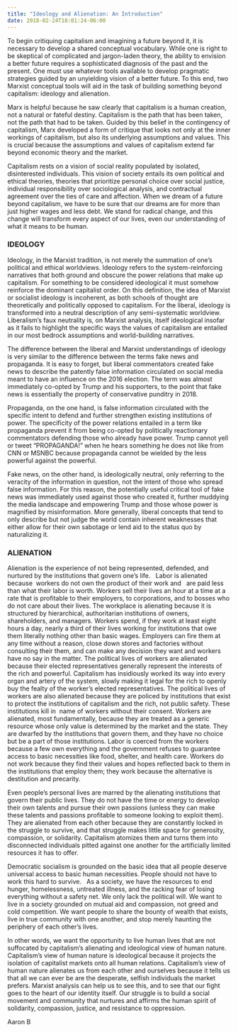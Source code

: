 ```yaml
---
title: "Ideology and Alienation: An Introduction"
date: 2018-02-24T18:01:24-06:00
---
```


To begin critiquing capitalism and imagining a future beyond it, 
it is necessary to develop a shared conceptual vocabulary.
While one is right to be skeptical of complicated and jargon-laden theory,
the ability to envision a better future requires a sophisticated diagnosis of the past and the present.
One must use whatever tools available to develop pragmatic strategies guided by an unyielding vision of a better future.
To this end, two Marxist conceptual tools will aid in the task of building something beyond capitalism: 
ideology and alienation.

Marx is helpful because he saw clearly that capitalism is a human creation, 
not a natural or fateful destiny. Capitalism is the path that has been taken, 
not the path that had to be taken. Guided by this belief in the contingency of capitalism, 
Marx developed a form of critique that looks not only at the inner workings of capitalism, 
but also its underlying assumptions and values.
This is crucial because the assumptions and values of capitalism extend far beyond economic theory and the market.  

Capitalism rests on a vision of social reality populated by isolated, disinterested individuals.
This vision of society entails its own political and ethical theories, 
theories that prioritize personal choice over social justice, 
individual responsibility over sociological analysis, and contractual agreement over the ties of care and affection.
When we dream of a future beyond capitalism, 
we have to be sure that our dreams are for more than just higher wages and less debt.
We stand for radical change, and this change will transform every aspect of our lives,
even our understanding of what it means to be human.  

### IDEOLOGY

Ideology, in the Marxist tradition, is not merely the summation of one’s political and ethical worldviews.
Ideology refers to the system-reinforcing narratives that both ground and obscure the power relations 
that make up capitalism. For something to be considered ideological 
it must somehow reinforce the dominant capitalist order.
On this definition, the idea of Marxist or socialist ideology is incoherent,
as both schools of thought are theoretically and politically opposed to capitalism.
For the liberal, ideology is transformed into a neutral description of any semi-systematic worldview.
Liberalism’s faux neutrality is, on Marxist analysis, 
itself ideological insofar as it fails to highlight the specific ways 
the values of capitalism are entailed in our most bedrock assumptions and world-building narratives. 

The difference between the liberal and Marxist understandings of ideology is very similar 
to the difference between the terms fake news and propaganda.
It is easy to forget, but liberal commentators created fake news 
to describe the patently false information circulated on social media meant to have 
an influence on the 2016 election. The term was almost immediately co-opted by Trump and his supporters, 
to the point that fake news is essentially the property of conservative punditry in 2018. 

Propaganda, on the one hand, is false information circulated with the specific intent 
to defend and further strengthen existing institutions of power.
The specificity of the power relations entailed in a term like propaganda 
prevent it from being co-opted by politically reactionary commentators defending those who already have power.
Trump cannot yell or tweet “PROPAGANDA!” when he hears something he does not like from CNN or 
MSNBC because propaganda cannot be wielded by the less powerful against the powerful. 

Fake news, on the other hand, is ideologically neutral,
only referring to the veracity of the information in question,
not the intent of those who spread false information. For this reason,
the potentially useful critical tool of fake news was immediately used against those who created it,
further muddying the media landscape and empowering Trump and those whose power is magnified by misinformation.
More generally, liberal concepts that tend to only describe but not judge the world
contain inherent weaknesses that either allow for their own sabotage or lend aid to the status quo by naturalizing it.

### ALIENATION

Alienation is the experience of not being represented, defended, 
and nurtured by the institutions that govern one’s life.  
Labor is alienated because  workers do not own the product of their work and  
are paid less than what their labor is worth. Workers sell their lives an hour at a 
time at a rate that is profitable to their employers, to corporations, and to bosses who do not care about their lives.
The workplace is alienating because it is structured by hierarchical, authoritarian institutions of owners, shareholders, 
and managers. Workers spend, if they work at least eight hours a day, 
nearly a third of their lives working for institutions that owe them literally nothing other than basic wages.
Employers can fire them at any time without a reason, close down stores and factories without consulting their them, 
and can make any decision they want and workers have no say in the matter.
The political lives of workers are alienated because their elected representatives 
generally represent the interests of the rich and powerful.
Capitalism has insidiously worked its way into every organ and artery of the system, 
slowly making it legal for the rich to openly buy the fealty of the worker’s elected representatives.
The political lives of workers are also alienated because they are policed by institutions that exist to 
protect the institutions of capitalism and the rich, not public safety.
These institutions kill in  name of workers without their consent.
Workers are alienated, most fundamentally, because they are treated as a generic resource 
whose only value is determined by the market and the state. They are dwarfed by the institutions 
that govern them, and they have no choice but be a part of those institutions. Labor is coerced from the workers 
because a few own everything and the government refuses to guarantee 
access to basic necessities like food, shelter, and health care. Workers do not work because they find 
their values and hopes reflected back to them in the institutions that employ them; they work because the alternative
is destitution and precarity.

Even people’s personal lives are marred by the alienating institutions that govern their public lives.
They do not have the time or energy to develop their own talents and pursue their own passions 
(unless they can make these talents and passions profitable to someone looking to exploit them).
They are alienated from each other because they are constantly locked in the struggle to survive, 
and that struggle makes little space for generosity, compassion, or solidarity.
Capitalism atomizes them and turns them into disconnected individuals pitted against one another for 
the artificially limited resources it has to offer.       

Democratic socialism is grounded on the basic idea that all people deserve universal 
access to basic human necessities. People should not have to work this hard to survive.  
As a society, we have the resources to end hunger, homelessness, untreated illness, 
and the racking fear of losing everything without a safety net. We only lack the political will.
We want to live in a society grounded on mutual aid and compassion, not greed and cold competition.
We want people to share the bounty of wealth that exists, live in true community with one another, 
and stop merely haunting the periphery of each other’s lives.  

In other words, we want the opportunity to live human lives that are not suffocated 
by capitalism’s alienating and ideological view of human nature. 
Capitalism’s view of human nature is ideological because it projects the isolation of 
capitalist markets onto all human relations. Capitalism’s view of human nature alienates 
us from each other and ourselves because it tells us that all we can ever be are the desperate, 
selfish individuals the market prefers. Marxist analysis can help us to see this, 
and to see that our fight goes to the heart of our identity itself. 
Our struggle is to build a social movement and community that nurtures and affirms the human spirit of solidarity, 
compassion, justice, and resistance to oppression.   


Aaron B